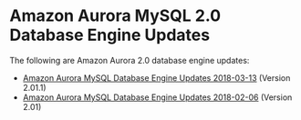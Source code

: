 # Amazon Aurora MySQL 2\.0 Database Engine Updates<a name="AuroraMySQL.Updates.20Updates"></a>

The following are Amazon Aurora 2\.0 database engine updates:
+ [Amazon Aurora MySQL Database Engine Updates 2018\-03\-13](AuroraMySQL.Updates.2011.md) \(Version 2\.01\.1\)
+ [Amazon Aurora MySQL Database Engine Updates 2018\-02\-06](AuroraMySQL.Updates.20180206.md) \(Version 2\.01\)